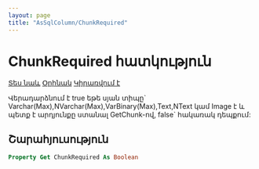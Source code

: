 ```yaml
---
layout: page
title: "AsSqlColumn/ChunkRequired"
---
```



# ChunkRequired հատկություն

[Տես նաև](../AsSqlColumn.md) [Օրինակ](../../Examples/AsSqlColumn.md) [Կիրառվում է](../AsSqlColumn.md)

 Վերադարձնում է true եթե սյան տիպը\` Varchar(Max),NVarchar(Max),VarBinary(Max),Text,NText կամ Image է և պետք է արդյունքը ստանալ GetChunk-ով, false\` հակառակ դեպքում:
## Շարահյուսություն

``` vb
Property Get ChunkRequired As Boolean
```

